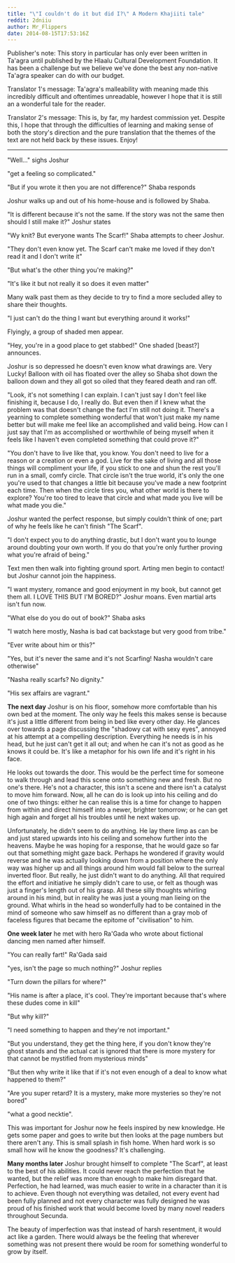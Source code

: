 ```yaml
---
title: "\"I couldn't do it but did I?\" A Modern Khajiiti tale"
reddit: 2dniiu
author: Mr_Flippers
date: 2014-08-15T17:53:16Z
---
```


Publisher's note: This story in particular has only ever been written in Ta'agra until published by the Hlaalu Cultural Development Foundation. It has been a challenge but we believe we've done the best any non-native Ta'agra speaker can do with our budget.

Translator 1's message: Ta'agra's malleability with meaning made this incredibly difficult and oftentimes unreadable, however I hope that it is still an a wonderful tale for the reader.

Translator 2's message: This is, by far, my hardest commission yet. Despite this, I hope that through the difficulties of learning and making sense of both the story's direction and the pure translation that the themes of the text are not held back by these issues. Enjoy! 

**********

"Well..." sighs Joshur

"get a feeling so complicated."

"But if you wrote it then you are not difference?" Shaba responds

Joshur walks up and out of his home-house and is followed by Shaba.

"It is different because it's not the same. If the story was not the same then should I still make it?" Joshur states

"Wy knit? But everyone wants The Scarf!" Shaba attempts to cheer Joshur.

"They don't even know yet. The Scarf can't make me loved if they don't read it and I don't write it"

"But what's the other thing you're making?"

"It's like it but not really it so does it even matter"

Many walk past them as they decide to try to find a more secluded alley to share their thoughts.

"I just can't do the thing I want but everything around it works!"

Flyingly, a group of shaded men appear.

"Hey, you're in a good place to get stabbed!" One shaded [beast?] announces.

Joshur is so depressed he doesn't even know what drawings are. Very Lucky! Balloon with oil has floated over the alley so Shaba shot down the balloon down and they all got so oiled that they feared death and ran off.

"Look, it's not something I can explain. I can't just say I don't feel like finishing it, because I do, I really do. But even then if I knew what the problem was that doesn't change the fact I'm still not doing it. There's a yearning to complete something wonderful that won't just make my name better but will make me feel like an accomplished and valid being. How can I just say that I'm as accomplished or worthwhile of being myself when it feels like I haven't even completed something that could prove it?"

"You don't have to live like that, you know. You don't need to live for a reason or a creation or even a god. Live for the sake of living and all those things will compliment your life, if you stick to one and shun the rest you'll run in a small, comfy circle. That circle isn't the true world, it's only the one you're used to that changes a little bit because you've made a new footprint each time. Then when the circle tires you, what other world is there to explore? You're too tired to leave that circle and what made you live will be what made you die."

Joshur wanted the perfect response, but simply couldn't think of one; part of why he feels like he can't finish "The Scarf".

"I don't expect you to do anything drastic, but I don't want you to lounge around doubting your own worth. If you do that you're only further proving what you're afraid of being."

Text men then walk into fighting ground sport. Arting men begin to contact! but Joshur cannot join the happiness.

"I want mystery, romance and good enjoyment in my book, but cannot get them all. I LOVE THIS BUT I'M BORED?" Joshur moans. Even martial arts isn't fun now.

"What else do you do out of book?" Shaba asks

"I watch here mostly, Nasha is bad cat backstage but very good from tribe."

"Ever write about him or this?"

"Yes, but it's never the same and it's not Scarfing! Nasha wouldn't care otherwise"

"Nasha really scarfs? No dignity."

"His sex affairs are vagrant."

**The next day**  Joshur is on his floor, somehow more comfortable than his own bed at the moment. The only way he feels this makes sense is because it's just a little different from being in bed like every other day. He glances over towards a page discussing the "shadowy cat with sexy eyes", annoyed at his attempt at a compelling description. Everything he needs is in his head, but he just can't get it all out; and when he can it's not as good as he knows it could be. It's like a metaphor for his own life and it's right in his face.

He looks out towards the door. This would be the perfect time for someone to walk through and lead this scene onto something new and fresh. But no one's there. He's not a character, this isn't a scene and there isn't a catalyst to move him forward. Now, all he can do is look up into his ceiling and do one of two things: either he can realise this is a time for change to happen from within and direct himself into a newer, brighter tomorrow; or he can get high again and forget all his troubles until he next wakes up.

Unfortunately, he didn't seem to do anything. He lay there limp as can be and just stared upwards into his ceiling and somehow further into the heavens. Maybe he was hoping for a response, that he would gaze so far out that something might gaze back. Perhaps he wondered if gravity would reverse and he was actually looking down from a position where the only way was higher up and all things around him would fall below to the surreal inverted floor. But really, he just didn't want to do anything. All that required the effort and initiative he simply didn't care to use, or felt as though was just a finger's length out of his grasp. All these silly thoughts whirling around in his mind, but in reality he was just a young man lieing on the ground. What whirls in the head so wonderfully had to be contained in the mind of someone who saw himself as no different than a gray mob of faceless figures that became the epitome of "civilisation" to him.

**One week later** he met with hero Ra'Gada who wrote about fictional dancing men named after himself.

"You can really fart!" Ra'Gada said

"yes, isn't the page so much nothing?" Joshur replies

"Turn down the pillars for where?"

"His name is after a place, it's cool. They're important because that's where these dudes come in kill"

"But why kill?"

"I need something to happen and they're not important."

"But you understand, they get the thing here, if you don't know they're ghost stands and the actual cat is ignored that there is more mystery for that cannot be mystified from mysterious minds"

"But then why write it like that if it's not even enough of a deal to know what happened to them?"

"Are you super retard? It is a mystery, make more mysteries so they're not bored"

"what a good necktie".

This was important for Joshur now he feels inspired by new knowledge. He gets some paper and goes to write but then looks at the page numbers but there aren't any. This is small splash in fish home. When hard work is so small how will he know the goodness? It's challenging.

**Many months later** Joshur brought himself to complete "The Scarf", at least to the best of his abilities. It could never reach the perfection that he wanted, but the relief was more than enough to make him disregard that. Perfection, he had learned, was much easier to write in a character than it is to achieve. Even though not everything was detailed, not every event had been fully planned and not every character was fully designed he was proud of his finished work that would become loved by many novel readers throughout Secunda.

The beauty of imperfection was that instead of harsh resentment, it would act like a garden. There would always be the feeling that wherever something was not present there would be room for something wonderful to grow by itself.
